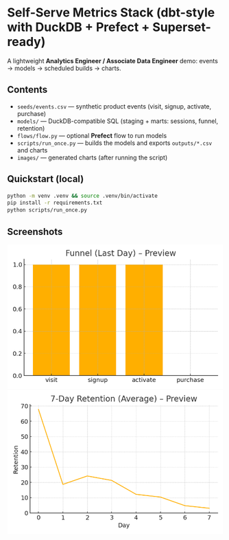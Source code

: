 # Self-Serve Metrics Stack (dbt-style with DuckDB + Prefect + Superset-ready)
A lightweight **Analytics Engineer / Associate Data Engineer** demo: events → models → scheduled builds → charts.

## Contents
- `seeds/events.csv` — synthetic product events (visit, signup, activate, purchase)
- `models/` — DuckDB-compatible SQL (staging + marts: sessions, funnel, retention)
- `flows/flow.py` — optional **Prefect** flow to run models
- `scripts/run_once.py` — builds the models and exports `outputs/*.csv` and charts
- `images/` — generated charts (after running the script)

## Quickstart (local)
```bash
python -m venv .venv && source .venv/bin/activate
pip install -r requirements.txt
python scripts/run_once.py
```

## Screenshots
![Funnel (Last Day)](images/funnel_last_day.png)
![7-Day Retention](images/retention_curve.png)
